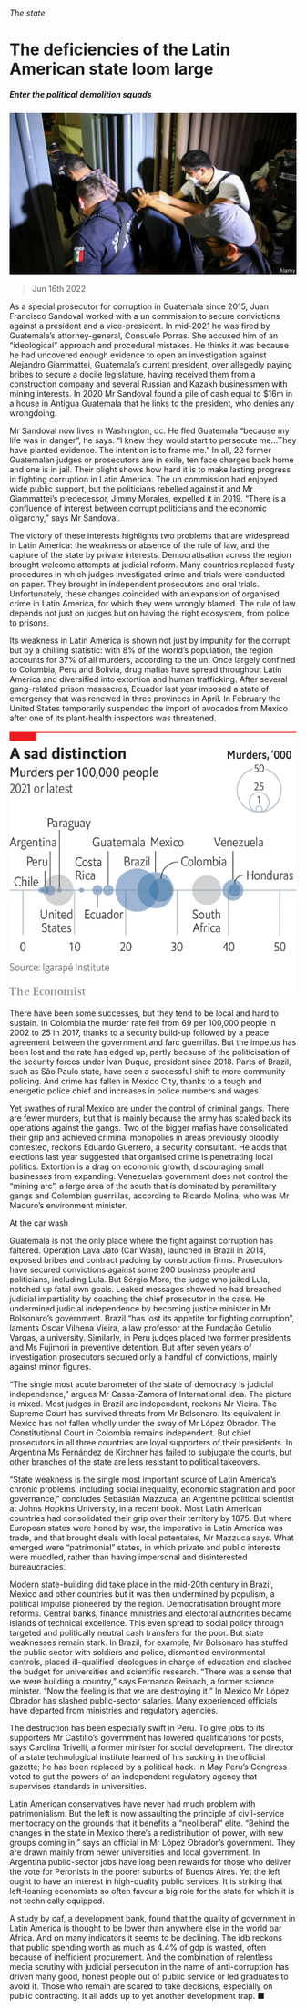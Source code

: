 ###### The state

# The deficiencies of the Latin American state loom large 

##### Enter the political demolition squads 

![image](images/20220618_SRP598.jpg) 

> Jun 16th 2022 

As a special prosecutor for corruption in Guatemala since 2015, Juan Francisco Sandoval worked with a un commission to secure convictions against a president and a vice-president. In mid-2021 he was fired by Guatemala’s attorney-general, Consuelo Porras. She accused him of an “ideological” approach and procedural mistakes. He thinks it was because he had uncovered enough evidence to open an investigation against Alejandro Giammattei, Guatemala’s current president, over allegedly paying bribes to secure a docile legislature, having received them from a construction company and several Russian and Kazakh businessmen with mining interests. In 2020 Mr Sandoval found a pile of cash equal to $16m in a house in Antigua Guatemala that he links to the president, who denies any wrongdoing. 

Mr Sandoval now lives in Washington, dc. He fled Guatemala “because my life was in danger”, he says. “I knew they would start to persecute me…They have planted evidence. The intention is to frame me.” In all, 22 former Guatemalan judges or prosecutors are in exile, ten face charges back home and one is in jail. Their plight shows how hard it is to make lasting progress in fighting corruption in Latin America. The un commission had enjoyed wide public support, but the politicians rebelled against it and Mr Giammattei’s predecessor, Jimmy Morales, expelled it in 2019. “There is a confluence of interest between corrupt politicians and the economic oligarchy,” says Mr Sandoval. 

The victory of these interests highlights two problems that are widespread in Latin America: the weakness or absence of the rule of law, and the capture of the state by private interests. Democratisation across the region brought welcome attempts at judicial reform. Many countries replaced fusty procedures in which judges investigated crime and trials were conducted on paper. They brought in independent prosecutors and oral trials. Unfortunately, these changes coincided with an expansion of organised crime in Latin America, for which they were wrongly blamed. The rule of law depends not just on judges but on having the right ecosystem, from police to prisons. 

Its weakness in Latin America is shown not just by impunity for the corrupt but by a chilling statistic: with 8% of the world’s population, the region accounts for 37% of all murders, according to the un. Once largely confined to Colombia, Peru and Bolivia, drug mafias have spread throughout Latin America and diversified into extortion and human trafficking. After several gang-related prison massacres, Ecuador last year imposed a state of emergency that was renewed in three provinces in April. In February the United States temporarily suspended the import of avocados from Mexico after one of its plant-health inspectors was threatened.

![image](images/20220618_SRC481.png) 


There have been some successes, but they tend to be local and hard to sustain. In Colombia the murder rate fell from 69 per 100,000 people in 2002 to 25 in 2017, thanks to a security build-up followed by a peace agreement between the government and farc guerrillas. But the impetus has been lost and the rate has edged up, partly because of the politicisation of the security forces under Ívan Duque, president since 2018. Parts of Brazil, such as São Paulo state, have seen a successful shift to more community policing. And crime has fallen in Mexico City, thanks to a tough and energetic police chief and increases in police numbers and wages.

Yet swathes of rural Mexico are under the control of criminal gangs. There are fewer murders, but that is mainly because the army has scaled back its operations against the gangs. Two of the bigger mafias have consolidated their grip and achieved criminal monopolies in areas previously bloodily contested, reckons Eduardo Guerrero, a security consultant. He adds that elections last year suggested that organised crime is penetrating local politics. Extortion is a drag on economic growth, discouraging small businesses from expanding. Venezuela’s government does not control the “mining arc”, a large area of the south that is dominated by paramilitary gangs and Colombian guerrillas, according to Ricardo Molina, who was Mr Maduro’s environment minister.

At the car wash

Guatemala is not the only place where the fight against corruption has faltered. Operation Lava Jato (Car Wash), launched in Brazil in 2014, exposed bribes and contract padding by construction firms. Prosecutors have secured convictions against some 200 business people and politicians, including Lula. But Sérgio Moro, the judge who jailed Lula, notched up fatal own goals. Leaked messages showed he had breached judicial impartiality by coaching the chief prosecutor in the case. He undermined judicial independence by becoming justice minister in Mr Bolsonaro’s government. Brazil “has lost its appetite for fighting corruption”, laments Oscar Vilhena Vieira, a law professor at the Fundação Getulio Vargas, a university. Similarly, in Peru judges placed two former presidents and Ms Fujimori in preventive detention. But after seven years of investigation prosecutors secured only a handful of convictions, mainly against minor figures.


“The single most acute barometer of the state of democracy is judicial independence,” argues Mr Casas-Zamora of International idea. The picture is mixed. Most judges in Brazil are independent, reckons Mr Vieira. The Supreme Court has survived threats from Mr Bolsonaro. Its equivalent in Mexico has not fallen wholly under the sway of Mr López Obrador. The Constitutional Court in Colombia remains independent. But chief prosecutors in all three countries are loyal supporters of their presidents. In Argentina Ms Fernández de Kirchner has failed to subjugate the courts, but other branches of the state are less resistant to political takeovers.

“State weakness is the single most important source of Latin America’s chronic problems, including social inequality, economic stagnation and poor governance,” concludes Sebastián Mazzuca, an Argentine political scientist at Johns Hopkins University, in a recent book. Most Latin American countries had consolidated their grip over their territory by 1875. But where European states were honed by war, the imperative in Latin America was trade, and that brought deals with local potentates, Mr Mazzuca says. What emerged were “patrimonial” states, in which private and public interests were muddled, rather than having impersonal and disinterested bureaucracies.

Modern state-building did take place in the mid-20th century in Brazil, Mexico and other countries but it was then undermined by populism, a political impulse pioneered by the region. Democratisation brought more reforms. Central banks, finance ministries and electoral authorities became islands of technical excellence. This even spread to social policy through targeted and politically neutral cash transfers for the poor. But state weaknesses remain stark. In Brazil, for example, Mr Bolsonaro has stuffed the public sector with soldiers and police, dismantled environmental controls, placed ill-qualified ideologues in charge of education and slashed the budget for universities and scientific research. “There was a sense that we were building a country,” says Fernando Reinach, a former science minister. “Now the feeling is that we are destroying it.” In Mexico Mr López Obrador has slashed public-sector salaries. Many experienced officials have departed from ministries and regulatory agencies.

The destruction has been especially swift in Peru. To give jobs to its supporters Mr Castillo’s government has lowered qualifications for posts, says Carolina Trivelli, a former minister for social development. The director of a state technological institute learned of his sacking in the official gazette; he has been replaced by a political hack. In May Peru’s Congress voted to gut the powers of an independent regulatory agency that supervises standards in universities. 

Latin American conservatives have never had much problem with patrimonialism. But the left is now assaulting the principle of civil-service meritocracy on the grounds that it benefits a “neoliberal” elite. “Behind the changes in the state in Mexico there’s a redistribution of power, with new groups coming in,” says an official in Mr López Obrador’s government. They are drawn mainly from newer universities and local government. In Argentina public-sector jobs have long been rewards for those who deliver the vote for Peronists in the poorer suburbs of Buenos Aires. Yet the left ought to have an interest in high-quality public services. It is striking that left-leaning economists so often favour a big role for the state for which it is not technically equipped.

A study by caf, a development bank, found that the quality of government in Latin America is thought to be lower than anywhere else in the world bar Africa. And on many indicators it seems to be declining. The idb reckons that public spending worth as much as 4.4% of gdp is wasted, often because of inefficient procurement. And the combination of relentless media scrutiny with judicial persecution in the name of anti-corruption has driven many good, honest people out of public service or led graduates to avoid it. Those who remain are scared to take decisions, especially on public contracting. It all adds up to yet another development trap. ■

